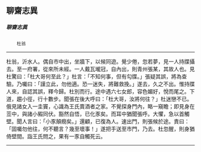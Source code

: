 

## 聊齋志異

##### 聊齋志異
　　`杜翁`

* * *

杜翁，沂水人。偶自市中出，坐牆下，以候同遊。覺少倦，忽若夢，見一人持牒攝去。至一府署，從來所未經。一人戴瓦壠冠，自內出，則青州張某，其故人也。見杜驚曰：「杜大哥何至此？」杜言：「不知何事，但有勾牒。」張疑其誤，將為查驗。乃囑曰：「謹立此，勿他適。恐一迷失，將難救挽。」遂去，久之不出。惟持牒人來，自認其誤，釋今歸。杜別而行。途中遇六七女郎，容色媚好，悅而尾之。下道，趨小徑，行十數步。聞張在後大呼曰：「杜大哥，汝將何往？」杜迷戀不已。俄見諸女入一圭竇，心識為王氏賣酒者之家。不覺探身門內，略一窺瞻；即見身在苙中，與諸小豭同伏。豁然自悟，已化豕矣。而耳中猶聞張呼。大懼，急以首觸壁。聞人言曰：「小豕顛癇矣。」還顧，已復為人。速出門，則張候於途。責曰：「固囑勿他往，何不聽言？幾至壞事！」遂把手送至市門，乃去。杜忽醒，則身猶倚壁間。詣王氏問之，果有一豕自觸死云。

* * *

